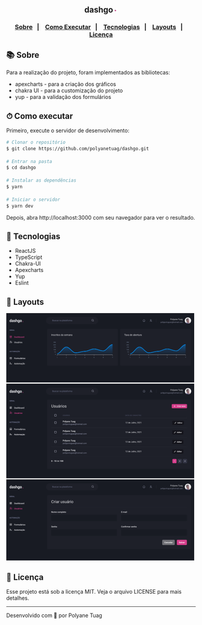 <p align="center">
  <h2 align="center">dashgo<img width= '12' src="./public/assets/ponto.png" /></h2>
</p>

<h3 align="center">  
  <p align="center">
    <a href="#-sobre">Sobre</a>&nbsp;&nbsp;&nbsp;|&nbsp;&nbsp;&nbsp;
    <a href="#-como-executar">Como Executar</a>&nbsp;&nbsp;&nbsp;|&nbsp;&nbsp;&nbsp;
    <a href="#-tecnologias">Tecnologias</a>&nbsp;&nbsp;&nbsp;|&nbsp;&nbsp;&nbsp;
    <a href="#-layouts">Layouts</a>&nbsp;&nbsp;&nbsp;|&nbsp;&nbsp;&nbsp;
    <a href="#-licença">Licença</a>
  </p>
</h3>

## 📚 Sobre

Para a realização do projeto, foram implementados as bibliotecas:
 - apexcharts - para a criação dos gráficos
 - chakra UI - para a customização do projeto
 - yup - para a validação dos formulários
## ⏱ Como executar

Primeiro, execute o servidor de desenvolvimento:

```bash
# Clonar o repositório
$ git clone https://github.com/polyanetuag/dashgo.git

# Entrar na pasta  
$ cd dashgo

# Instalar as dependências
$ yarn 

# Iniciar o servidor
$ yarn dev
```

Depois, abra http://localhost:3000 com seu navegador para ver o resultado.

## 🚀 Tecnologias

- ReactJS
- TypeScript
- Chakra-UI
- Apexcharts
- Yup
- Eslint
  
## 🚀 Layouts

<img width= '500' src="./public/assets/dashboard.png" />
<img width= '500' src="./public/assets/users.png" />
<img width= '500' src="./public/assets/users-create.png" />

## 📝 Licença

Esse projeto está sob a licença MIT. Veja o arquivo LICENSE para mais detalhes.

---
Desenvolvido com 💜 por Polyane Tuag